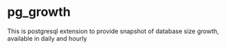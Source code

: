 # pg_growth
This is postgresql extension to provide snapshot of database size growth, available in daily and hourly
